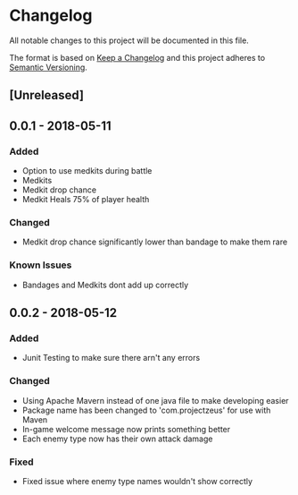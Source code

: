 # Changelog
All notable changes to this project will be documented in this file.

The format is based on [Keep a Changelog](http://keepachangelog.com/en/1.0.0/)
and this project adheres to [Semantic Versioning](http://semver.org/spec/v2.0.0.html).

## [Unreleased]

## 0.0.1 - 2018-05-11
### Added
- Option to use medkits during battle
- Medkits
- Medkit drop chance
- Medkit Heals 75% of player health

### Changed
- Medkit drop chance significantly lower than bandage
to make them rare

### Known Issues
- Bandages and Medkits dont add up correctly

## 0.0.2 - 2018-05-12
### Added
- Junit Testing to make sure there arn't any errors

### Changed
- Using Apache Mavern instead of one java file to make developing easier
- Package name has been changed to 'com.projectzeus' for use with Maven
- In-game welcome message now prints something better
- Each enemy type now has their own attack damage

### Fixed
- Fixed issue where enemy type names wouldn't show correctly

